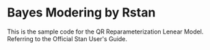# Bayes Modering by Rstan
This is the sample code for the QR Reparameterization Lenear Model.
Referring to the Official Stan User's Guide.

